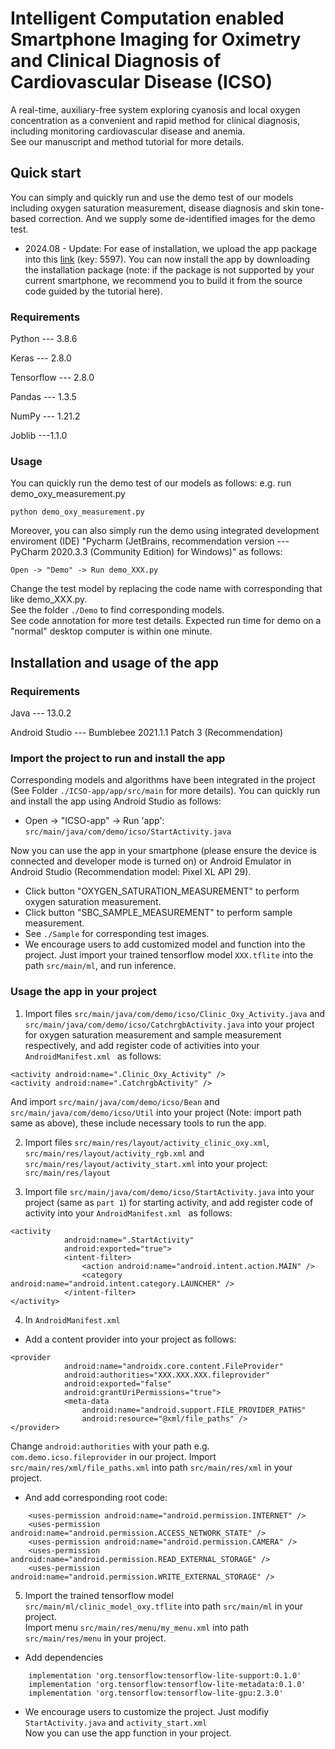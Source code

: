 # Intelligent Computation enabled Smartphone Imaging for Oximetry and Clinical Diagnosis of Cardiovascular Disease (ICSO)
A real-time, auxiliary-free system exploring cyanosis and local oxygen concentration as a convenient and rapid method for clinical diagnosis, including monitoring cardiovascular disease and anemia. <br>
See our manuscript and method tutorial for more details.
## Quick start
You can simply and quickly run and use the demo test of our models including oxygen saturation measurement, disease diagnosis and skin tone-based correction. And we supply some de-identified images for the demo test.<br>
* 2024.08 - Update: For ease of installation, we upload the app package into this [link](https://pan.baidu.com/s/1pzEaQfUUSR-0uzFgHPLMdw) (key: 5597). You can now install the app by downloading the installation package (note: if the package is not supported by your current smartphone, we recommend you to build it from the source code guided by the tutorial here).
### Requirements
Python --- 3.8.6

Keras --- 2.8.0

Tensorflow --- 2.8.0

Pandas --- 1.3.5

NumPy --- 1.21.2

Joblib ---1.1.0

### Usage
You can quickly run the demo test of our models as follows: e.g. run demo_oxy_measurement.py
```
python demo_oxy_measurement.py
```
Moreover, you can also simply run the demo using integrated development enviroment (IDE) "Pycharm (JetBrains, recommendation version --- PyCharm 2020.3.3 (Community Edition) for Windows)" as follows: 
```
Open -> "Demo" -> Run demo_XXX.py
```
Change the test model by replacing the code name with corresponding that like demo_XXX.py.<br>
See the folder ```./Demo``` to find corresponding models.<br>
See code annotation for more test details. Expected run time for demo on a "normal" desktop computer is within one minute.
## Installation and usage of the app
### Requirements
Java --- 13.0.2

Android Studio --- Bumblebee 2021.1.1 Patch 3 (Recommendation)

### Import the project to run and install the app
Corresponding models and algorithms have been integrated in the project (See Folder ```./ICSO-app/app/src/main``` for more details). You can quickly run and install the app using Android Studio as follows:

* Open -> "ICSO-app" -> Run 'app': ``` src/main/java/com/demo/icso/StartActivity.java ```

Now you can use the app in your smartphone (please ensure the device is connected and developer mode is turned on) or Android Emulator in Android Studio (Recommendation model: Pixel XL API 29).
* Click button "OXYGEN_SATURATION_MEASUREMENT" to perform oxygen saturation measurement.
* Click button "SBC_SAMPLE_MEASUREMENT" to perform sample measurement.<br>
* See ```./Sample``` for corresponding test images.
* We encourage users to add customized model and function into the project. Just import your trained tensorflow model ```XXX.tflite``` into the path ```src/main/ml```, and run inference.
### Usage the app in your project
1. Import files ```src/main/java/com/demo/icso/Clinic_Oxy_Activity.java``` and  ```src/main/java/com/demo/icso/CatchrgbActivity.java``` into your project for oxygen saturation measurement and sample measurement respectively, and add register code of activities into your ```AndroidManifest.xml ``` as follows:
```
<activity android:name=".Clinic_Oxy_Activity" />
<activity android:name=".CatchrgbActivity" />
```
And import ```src/main/java/com/demo/icso/Bean``` and ```src/main/java/com/demo/icso/Util``` into your project (Note: import path same as above), these include necessary tools to run the app.<br>

2. Import files ```src/main/res/layout/activity_clinic_oxy.xml```, ```src/main/res/layout/activity_rgb.xml``` and ```src/main/res/layout/activity_start.xml``` into your project: ```src/main/res/layout```<br>

3. Import file ```src/main/java/com/demo/icso/StartActivity.java``` into your project (same as ```part 1```) for starting activity, and add register code of activity into your ```AndroidManifest.xml ``` as follows:
```
<activity
            android:name=".StartActivity"
            android:exported="true">
            <intent-filter>
                <action android:name="android.intent.action.MAIN" />
                <category android:name="android.intent.category.LAUNCHER" />
            </intent-filter>
</activity>

 ```
4. In ```AndroidManifest.xml ```
* Add a content provider into your project as follows:
```
<provider
            android:name="androidx.core.content.FileProvider"
            android:authorities="XXX.XXX.XXX.fileprovider" 
            android:exported="false"
            android:grantUriPermissions="true">
            <meta-data
                android:name="android.support.FILE_PROVIDER_PATHS"
                android:resource="@xml/file_paths" />
</provider>
```
Change ```android:authorities``` with your path e.g. ```com.demo.icso.fileprovider``` in our project.
Import ```src/main/res/xml/file_paths.xml``` into path ```src/main/res/xml``` in your project.
* And add corresponding root code:
```
    <uses-permission android:name="android.permission.INTERNET" />
    <uses-permission android:name="android.permission.ACCESS_NETWORK_STATE" />
    <uses-permission android:name="android.permission.CAMERA" />
    <uses-permission android:name="android.permission.READ_EXTERNAL_STORAGE" />
    <uses-permission android:name="android.permission.WRITE_EXTERNAL_STORAGE" />
```
5. Import the trained tensorflow model ```src/main/ml/clinic_model_oxy.tflite``` into path ```src/main/ml``` in your project.<br>
Import menu ```src/main/res/menu/my_menu.xml``` into path ```src/main/res/menu``` in your project.<br>
* Add dependencies
```
    implementation 'org.tensorflow:tensorflow-lite-support:0.1.0'
    implementation 'org.tensorflow:tensorflow-lite-metadata:0.1.0'
    implementation 'org.tensorflow:tensorflow-lite-gpu:2.3.0'
```
* We encourage users to customize the project. Just modifiy ```StartActivity.java``` and ```activity_start.xml```<br>
Now you can use the app function in your project.
